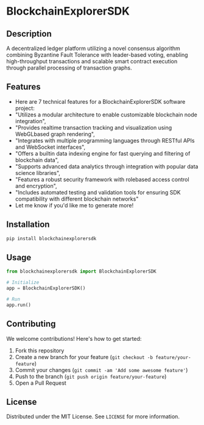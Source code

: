 # BlockchainExplorerSDK

## Description

A decentralized ledger platform utilizing a novel consensus algorithm combining Byzantine Fault Tolerance with leader-based voting, enabling high-throughput transactions and scalable smart contract execution through parallel processing of transaction graphs.

## Features

- Here are 7 technical features for a BlockchainExplorerSDK software project:
- "Utilizes a modular architecture to enable customizable blockchain node integration",
- "Provides realtime transaction tracking and visualization using WebGLbased graph rendering",
- "Integrates with multiple programming languages through RESTful APIs and WebSocket interfaces",
- "Offers a builtin data indexing engine for fast querying and filtering of blockchain data",
- "Supports advanced data analytics through integration with popular data science libraries",
- "Features a robust security framework with rolebased access control and encryption",
- "Includes automated testing and validation tools for ensuring SDK compatibility with different blockchain networks"
- Let me know if you'd like me to generate more!
## Installation

```bash
pip install blockchainexplorersdk
```

## Usage

```python
from blockchainexplorersdk import BlockchainExplorerSDK

# Initialize
app = BlockchainExplorerSDK()

# Run
app.run()
```

## Contributing

We welcome contributions! Here's how to get started:

1. Fork this repository
2. Create a new branch for your feature (`git checkout -b feature/your-feature`)
3. Commit your changes (`git commit -am 'Add some awesome feature'`)
4. Push to the branch (`git push origin feature/your-feature`)
5. Open a Pull Request

## License

Distributed under the MIT License. See `LICENSE` for more information.
